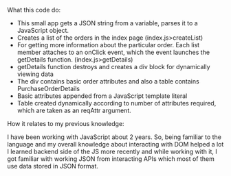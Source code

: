 What this code do:

* This small app gets a JSON string from a variable, parses it to a JavaScript object. 
* Creates a list of the orders in the index page (index.js>createList)
* For getting more information about the particular order.
  Each list member attaches to an onClick event, which the event launches the getDetails function. (index.js>getDetails)
* getDetails function destroys and creates a div block for dynamically viewing data
* The div contains basic order attributes and also a table contains PurchaseOrderDetails
* Basic attributes appended from a JavaScript template literal
* Table created dynamically according to number of attributes required, which are taken as an reqAttr argument.

How it relates to my previous knowledge:

I have been working with JavaScript about 2 years. So, being familiar to the language and my overall knowledge about interacting with DOM helped a lot
I learned backend side of the JS more recently and while working with it, I got familiar with working JSON from interacting APIs which most of them use data stored in JSON format.


